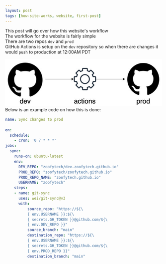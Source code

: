 ```yaml
---
layout: post
tags: [how-site-works, website, first-post]
---
```


This post will go over how this website's workflow  
The workflow for the website is fairly simple  
There are two repos `dev` and `prod`   
GitHub Actions is setup on the `dev` repository so when there are changes it would `push` to production at 12:00AM PDT  


![workflow](../images/website-workflow.jpg)
Below is an example code on how this is done:  

```yaml
name: Sync changes to prod

on:
  schedule:
    - cron: '0 7 * * *'
jobs:
  sync:
    runs-on: ubuntu-latest
    env:
      DEV_REPO: "zoofytech/dev.zoofytech.github.io"
      PROD_REPO: "zoofytech/zoofytech.github.io"
      PROD_REPO_NAME: "zoofytech.github.io"
      USERNAME: "zoofytech"
    steps:
    - name: git-sync
      uses: wei/git-sync@v3
      with:
          source_repo: "https://${\
          { env.USERNAME }}:${\
          { secrets.GH_TOKEN }}@github.com/${\
          { env.DEV_REPO }}"
          source_branch: "main"
          destination_repo: "https://${\ 
          { env.USERNAME }}:${\
          { secrets.GH_TOKEN }}@github.com/${\
          { env.PROD_REPO }}"
          destination_branch: "main"
```